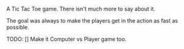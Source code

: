 A Tic Tac Toe game. There isn't much more to say about it. 

The goal was always to make the players get in the action as fast as possible.

TODO:
[] Make it Computer vs Player game too. 